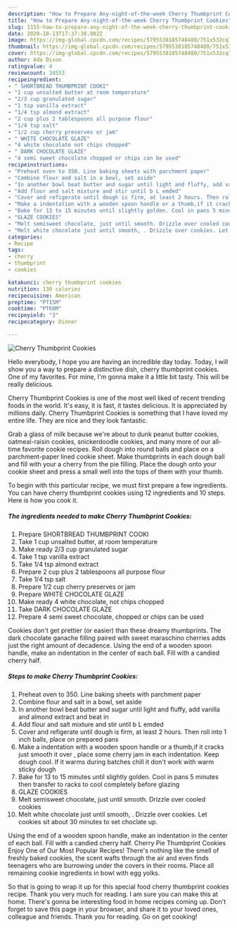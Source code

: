 ```yaml
---
description: "How to Prepare Any-night-of-the-week Cherry Thumbprint Cookies"
title: "How to Prepare Any-night-of-the-week Cherry Thumbprint Cookies"
slug: 1155-how-to-prepare-any-night-of-the-week-cherry-thumbprint-cookies
date: 2020-10-13T17:37:38.902Z
image: https://img-global.cpcdn.com/recipes/5795538185748480/751x532cq70/cherry-thumbprint-cookies-recipe-main-photo.jpg
thumbnail: https://img-global.cpcdn.com/recipes/5795538185748480/751x532cq70/cherry-thumbprint-cookies-recipe-main-photo.jpg
cover: https://img-global.cpcdn.com/recipes/5795538185748480/751x532cq70/cherry-thumbprint-cookies-recipe-main-photo.jpg
author: Ada Dixon
ratingvalue: 4
reviewcount: 34553
recipeingredient:
- " SHORTBREAD THUMBPRINT COOKI"
- "1 cup unsalted butter at room temperature"
- "2/3 cup granulated sugar"
- "1 tsp vanilla extract"
- "1/4 tsp almond extract"
- "2 cup plus 2 tablespoons all purpose flour"
- "1/4 tsp salt"
- "1/2 cup cherry preserves or jam"
- " WHITE CHOCOLATE GLAZE"
- "4 white chocolate not chips chopped"
- " DARK CHOCOLATE GLAZE"
- "4 semi sweet chocolate chopped or chips can be used"
recipeinstructions:
- "Preheat oven to 350. Line baking sheets with parchment paper"
- "Combine flour and salt in a bowl, set aside"
- "In another bowl beat butter and sugar until light and fluffy, add vanilla and almond extract and beat in"
- "Add flour and salt mixture and stir until b L emded"
- "Cover and refigerate until dough is firm, at least 2 hours. Then roll into 1 inch balls, place on prepared pans"
- "Make a indentation with a wooden spoon handle or a thumb,if it cracks just smooth it over , place some cherry jam in each indentation. Keep dough cool. If it warms during batches chill it don&#39;t work with warm sticky dough"
- "Bake for 13 to 15 minutes until slightly golden. Cool in pans 5 minutes then transfer to racks to cool completely  before glazing"
- "GLAZE COOKIES"
- "Melt semisweet chocolate, just until smooth. Drizzle over cooled cookies"
- "Melt white chocolate just until smooth, . Drizzle over cookies. Let cookies  sit about 30 minutes to set choclate up."
categories:
- Recipe
tags:
- cherry
- thumbprint
- cookies

katakunci: cherry thumbprint cookies 
nutrition: 130 calories
recipecuisine: American
preptime: "PT15M"
cooktime: "PT60M"
recipeyield: "3"
recipecategory: Dinner

---
```



![Cherry Thumbprint Cookies](https://img-global.cpcdn.com/recipes/5795538185748480/751x532cq70/cherry-thumbprint-cookies-recipe-main-photo.jpg)

Hello everybody, I hope you are having an incredible day today. Today, I will show you a way to prepare a distinctive dish, cherry thumbprint cookies. One of my favorites. For mine, I'm gonna make it a little bit tasty. This will be really delicious.

Cherry Thumbprint Cookies is one of the most well liked of recent trending foods in the world. It's easy, it is fast, it tastes delicious. It is appreciated by millions daily. Cherry Thumbprint Cookies is something that I have loved my entire life. They are nice and they look fantastic.

Grab a glass of milk because we&#39;re about to dunk peanut butter cookies, oatmeal-raisin cookies, snickerdoodle cookies, and many more of our all-time favorite cookie recipes. Roll dough into round balls and place on a parchment-paper lined cookie sheet. Make thumbprints in each dough ball and fill with your a cherry from the pie filling. Place the dough onto your cookie sheet and press a small well into the tops of them with your thumb.


To begin with this particular recipe, we must first prepare a few ingredients. You can have cherry thumbprint cookies using 12 ingredients and 10 steps. Here is how you cook it.

<!--inarticleads1-->

##### The ingredients needed to make Cherry Thumbprint Cookies:

1. Prepare  SHORTBREAD THUMBPRINT COOKI
1. Take 1 cup unsalted butter, at room temperature
1. Make ready 2/3 cup granulated sugar
1. Take 1 tsp vanilla extract
1. Take 1/4 tsp almond extract
1. Prepare 2 cup plus 2 tablespoons all purpose flour
1. Take 1/4 tsp salt
1. Prepare 1/2 cup cherry preserves or jam
1. Prepare  WHITE CHOCOLATE GLAZE
1. Make ready 4 white chocolate, not chips chopped
1. Take  DARK CHOCOLATE GLAZE
1. Prepare 4 semi sweet chocolate, chopped or chips can be used


Cookies don&#39;t get prettier (or easier) than these dreamy thumbprints. The dark chocolate ganache filling paired with sweet maraschino cherries adds just the right amount of decadence. Using the end of a wooden spoon handle, make an indentation in the center of each ball. Fill with a candied cherry half. 

<!--inarticleads2-->

##### Steps to make Cherry Thumbprint Cookies:

1. Preheat oven to 350. Line baking sheets with parchment paper
1. Combine flour and salt in a bowl, set aside
1. In another bowl beat butter and sugar until light and fluffy, add vanilla and almond extract and beat in
1. Add flour and salt mixture and stir until b L emded
1. Cover and refigerate until dough is firm, at least 2 hours. Then roll into 1 inch balls, place on prepared pans
1. Make a indentation with a wooden spoon handle or a thumb,if it cracks just smooth it over , place some cherry jam in each indentation. Keep dough cool. If it warms during batches chill it don&#39;t work with warm sticky dough
1. Bake for 13 to 15 minutes until slightly golden. Cool in pans 5 minutes then transfer to racks to cool completely  before glazing
1. GLAZE COOKIES
1. Melt semisweet chocolate, just until smooth. Drizzle over cooled cookies
1. Melt white chocolate just until smooth, . Drizzle over cookies. Let cookies  sit about 30 minutes to set choclate up.


Using the end of a wooden spoon handle, make an indentation in the center of each ball. Fill with a candied cherry half. Cherry Pie Thumbprint Cookies Enjoy One of Our Most Popular Recipes! There&#39;s nothing like the smell of freshly baked cookies, the scent wafts through the air and even finds teenagers who are burrowing under the covers in their rooms. Place all remaining cookie ingredients in bowl with egg yolks. 

So that is going to wrap it up for this special food cherry thumbprint cookies recipe. Thank you very much for reading. I am sure you can make this at home. There's gonna be interesting food in home recipes coming up. Don't forget to save this page in your browser, and share it to your loved ones, colleague and friends. Thank you for reading. Go on get cooking!
